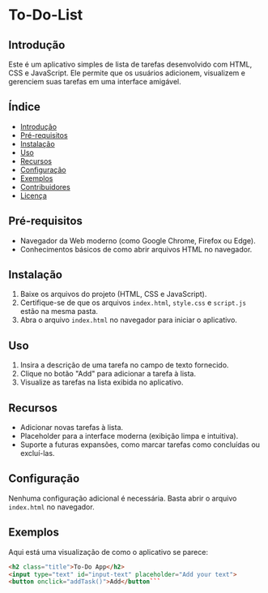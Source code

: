 # To-Do-List

## Introdução
Este é um aplicativo simples de lista de tarefas desenvolvido com HTML, CSS e JavaScript. Ele permite que os usuários adicionem, visualizem e gerenciem suas tarefas em uma interface amigável.

## Índice
- [Introdução](#introdução)
- [Pré-requisitos](#pré-requisitos)
- [Instalação](#instalação)
- [Uso](#uso)
- [Recursos](#recursos)
- [Configuração](#configuração)
- [Exemplos](#exemplos)
- [Contribuidores](#contribuidores)
- [Licença](#licença)

## Pré-requisitos
- Navegador da Web moderno (como Google Chrome, Firefox ou Edge).
- Conhecimentos básicos de como abrir arquivos HTML no navegador.

## Instalação
1. Baixe os arquivos do projeto (HTML, CSS e JavaScript).
2. Certifique-se de que os arquivos `index.html`, `style.css` e `script.js` estão na mesma pasta.
3. Abra o arquivo `index.html` no navegador para iniciar o aplicativo.

## Uso
1. Insira a descrição de uma tarefa no campo de texto fornecido.
2. Clique no botão "Add" para adicionar a tarefa à lista.
3. Visualize as tarefas na lista exibida no aplicativo.

## Recursos
- Adicionar novas tarefas à lista.
- Placeholder para a interface moderna (exibição limpa e intuitiva).
- Suporte a futuras expansões, como marcar tarefas como concluídas ou excluí-las.

## Configuração
Nenhuma configuração adicional é necessária. Basta abrir o arquivo `index.html` no navegador.

## Exemplos
Aqui está uma visualização de como o aplicativo se parece:
```html
<h2 class="title">To-Do App</h2>
<input type="text" id="input-text" placeholder="Add your text">
<button onclick="addTask()">Add</button```
